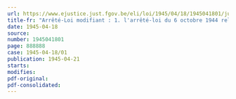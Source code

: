 ```yaml
---
url: https://www.ejustice.just.fgov.be/eli/loi/1945/04/18/1945041801/justel
title-fr: "Arrêté-Loi modifiant : 1. l'arrêté-loi du 6 octobre 1944 relatif aux contrats d'assurances sur la vie et de la capitalisation; 2. l'arrêté-loi du 31 janvier 1945 relatif aux recensements de certains avoirs mobiliers"
date: 1945-04-18
source:
number: 1945041801
page: 888888
case: 1945-04-18/01
publication: 1945-04-21
starts:
modifies:
pdf-original:
pdf-consolidated:
---
```



